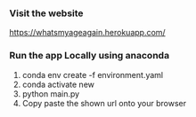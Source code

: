 
### Visit the website

https://whatsmyageagain.herokuapp.com/

### Run the app Locally using anaconda

1. conda env create -f environment.yaml
2. conda activate new
3. python main.py
4. Copy paste the shown url onto your browser
